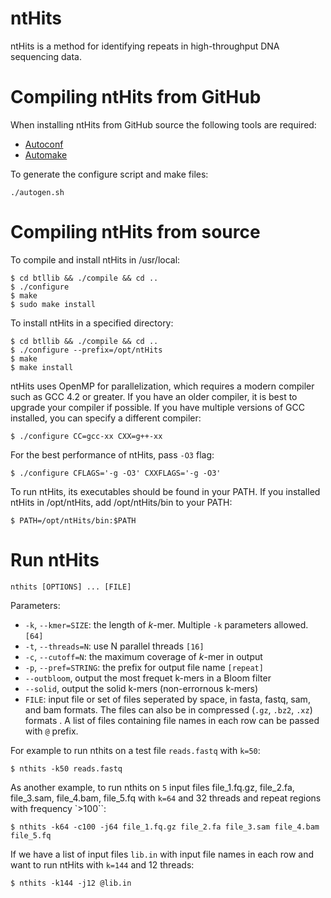 ntHits 
=
ntHits is a method for identifying repeats in high-throughput DNA sequencing data. 

Compiling ntHits from GitHub
===========================

When installing ntHits from GitHub source the following tools are
required:

* [Autoconf](http://www.gnu.org/software/autoconf)
* [Automake](http://www.gnu.org/software/automake)

To generate the configure script and make files:

	./autogen.sh
 
Compiling ntHits from source
===========================
To compile and install ntHits in /usr/local:

```
$ cd btllib && ./compile && cd ..
$ ./configure
$ make 
$ sudo make install 
```

To install ntHits in a specified directory:

```
$ cd btllib && ./compile && cd ..
$ ./configure --prefix=/opt/ntHits
$ make 
$ make install 
```

ntHits uses OpenMP for parallelization, which requires a modern compiler such as GCC 4.2 or greater. If you have an older compiler, it is best to upgrade your compiler if possible. If you have multiple versions of GCC installed, you can specify a different compiler:

```
$ ./configure CC=gcc-xx CXX=g++-xx 
```

For the best performance of ntHits, pass `-O3` flag:  

```
$ ./configure CFLAGS='-g -O3' CXXFLAGS='-g -O3' 
```


To run ntHits, its executables should be found in your PATH. If you installed ntHits in /opt/ntHits, add /opt/ntHits/bin to your PATH:

```
$ PATH=/opt/ntHits/bin:$PATH
```

Run ntHits
==========
```
nthits [OPTIONS] ... [FILE]
```
Parameters:
  * `-k`,  `--kmer=SIZE`: the length of *k*-mer. Multiple `-k` parameters allowed. `[64]`
  * `-t`,  `--threads=N`: use N parallel threads `[16]`
  * `-c`,  `--cutoff=N`: the maximum coverage of *k*-mer in output 
  * `-p`,  `--pref=STRING`: the prefix for output file name `[repeat]`
  * `--outbloom`, output the most frequet k-mers in a Bloom filter
  * `--solid`,  output the solid k-mers (non-errornous k-mers)
  * `FILE`: input file or set of files seperated by space, in fasta, fastq, sam, and bam formats. The files can also be in compressed (`.gz`, `.bz2`, `.xz`) formats . A list of files containing file names in each row can be passed with `@` prefix.
  
For example to run nthits on a test file `reads.fastq` with `k=50`:
```
$ nthits -k50 reads.fastq 
```
As another example, to run nthits on `5` input files file_1.fq.gz, file_2.fa, file_3.sam, file_4.bam, file_5.fq with `k=64` and 32 threads and repeat regions with frequency `>100``:
```
$ nthits -k64 -c100 -j64 file_1.fq.gz file_2.fa file_3.sam file_4.bam file_5.fq
```

If we have a list of input files `lib.in` with input file names in each row and want to run ntHits with `k=144` and 12 threads:
```
$ nthits -k144 -j12 @lib.in 
```

